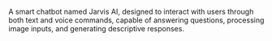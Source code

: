  A smart chatbot named Jarvis AI, designed to interact with users through both text and voice commands, capable of 
answering questions, processing image inputs, and generating descriptive responses. 
